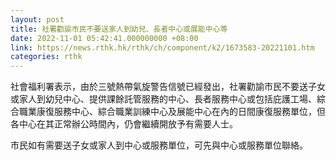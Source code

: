 ```yaml
---
layout: post
title: 社署勸諭市民不要送家人到幼兒、長者中心或展能中心等
date: 2022-11-01 05:42:41.000000000 +08:00
link: https://news.rthk.hk/rthk/ch/component/k2/1673583-20221101.htm
categories: rthk
---
```


社會福利署表示，由於三號熱帶氣旋警告信號已經發出，社署勸諭市民不要送子女或家人到幼兒中心、提供課餘託管服務的中心、長者服務中心或包括庇護工場、綜合職業康復服務中心、綜合職業訓練中心及展能中心在內的日間康復服務單位，但各中心在其正常辦公時間內，仍會繼續開放予有需要人士。

市民如有需要送子女或家人到中心或服務單位，可先與中心或服務單位聯絡。

